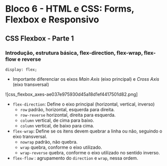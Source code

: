 # Bloco 6 - HTML e CSS: Forms, Flexbox e Responsivo

## CSS Flexbox - Parte 1

### Introdução, estrutura básica, flex-direction, flex-wrap, flex-flow e reverse

```
display: flex;
```

- Importante diferenciar os eixos *Main Axis* (eixo principal) e *Cross Axis* (eixo transversal)

![css_flexbox_axes-ae037e975930d45a18d1ef4417501d82.png]

- `flex-direction`: Define o eixo principal (horizontal, vertical, inverso)
  - `row` padrão, horizontal, esquerda para direita.
  - `row-reverse` horizontal, direita para esquerda.
  - `column` vertical, de cima para baixo.
  - `column` vertical, de baixo para cima.
- `flex-wrap`: Define se os itens devem quebrar a linha ou não, seguindo o eixo transversal.
  - `nowrap` padrão, não quebra.
  - `wrap` quebra, conforme o eixo utilizado.
  - `wrap-reverse` quebra, conforme o eixo utilizado no sentido inverso.
- `flex-flow` : agrupamento do `direction` e `wrap`, nessa ordem.
